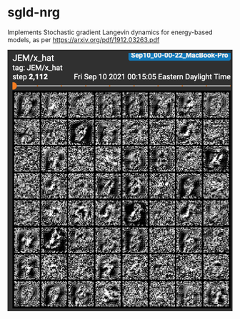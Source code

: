 # sgld-nrg
Implements Stochastic gradient Langevin dynamics for energy-based models, as per https://arxiv.org/pdf/1912.03263.pdf

![plot](./results/beginning.png)
